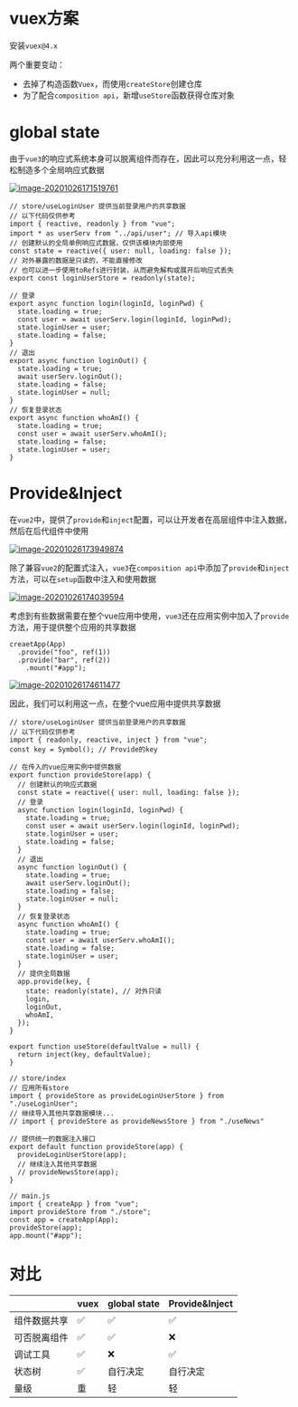 # vuex方案

安装`vuex@4.x`

两个重要变动：

- 去掉了构造函数`Vuex`，而使用`createStore`创建仓库
- 为了配合`composition api`，新增`useStore`函数获得仓库对象

# global state

由于`vue3`的响应式系统本身可以脱离组件而存在，因此可以充分利用这一点，轻松制造多个全局响应式数据

[![image-20201026171519761](https://camo.githubusercontent.com/1ec49b2b2f07f03f77327b2b3382fff91d48ffc9f032789187af5ad7614ff078/687474703a2f2f6d6472732e7975616e6a696e2e746563682f696d672f32303230313032363137313531392e706e67)](https://camo.githubusercontent.com/1ec49b2b2f07f03f77327b2b3382fff91d48ffc9f032789187af5ad7614ff078/687474703a2f2f6d6472732e7975616e6a696e2e746563682f696d672f32303230313032363137313531392e706e67)

```
// store/useLoginUser 提供当前登录用户的共享数据
// 以下代码仅供参考
import { reactive, readonly } from "vue";
import * as userServ from "../api/user"; // 导入api模块
// 创建默认的全局单例响应式数据，仅供该模块内部使用
const state = reactive({ user: null, loading: false });
// 对外暴露的数据是只读的，不能直接修改
// 也可以进一步使用toRefs进行封装，从而避免解构或展开后响应式丢失
export const loginUserStore = readonly(state);

// 登录
export async function login(loginId, loginPwd) {
  state.loading = true;
  const user = await userServ.login(loginId, loginPwd);
  state.loginUser = user;
  state.loading = false;
}
// 退出
export async function loginOut() {
  state.loading = true;
  await userServ.loginOut();
  state.loading = false;
  state.loginUser = null;
}
// 恢复登录状态
export async function whoAmI() {
  state.loading = true;
  const user = await userServ.whoAmI();
  state.loading = false;
  state.loginUser = user;
}
```

# Provide&Inject

在`vue2`中，提供了`provide`和`inject`配置，可以让开发者在高层组件中注入数据，然后在后代组件中使用

[![image-20201026173949874](https://camo.githubusercontent.com/e40f3619ad36455b409c74068ee29801584e7dab0f96f40322f3f4b8030d0d52/687474703a2f2f6d6472732e7975616e6a696e2e746563682f696d672f32303230313032363137333934392e706e67)](https://camo.githubusercontent.com/e40f3619ad36455b409c74068ee29801584e7dab0f96f40322f3f4b8030d0d52/687474703a2f2f6d6472732e7975616e6a696e2e746563682f696d672f32303230313032363137333934392e706e67)

除了兼容`vue2`的配置式注入，`vue3`在`composition api`中添加了`provide`和`inject`方法，可以在`setup`函数中注入和使用数据

[![image-20201026174039594](https://camo.githubusercontent.com/aa092a872c541d03998533f57a3246e492e9c96664c018d98c4ea485a7b7f81d/687474703a2f2f6d6472732e7975616e6a696e2e746563682f696d672f32303230313032363137343033392e706e67)](https://camo.githubusercontent.com/aa092a872c541d03998533f57a3246e492e9c96664c018d98c4ea485a7b7f81d/687474703a2f2f6d6472732e7975616e6a696e2e746563682f696d672f32303230313032363137343033392e706e67)

考虑到有些数据需要在整个vue应用中使用，`vue3`还在应用实例中加入了`provide`方法，用于提供整个应用的共享数据

```
creaetApp(App)
  .provide("foo", ref(1))
  .provide("bar", ref(2))
	.mount("#app");
```

[![image-20201026174611477](https://camo.githubusercontent.com/03e730cea3e471d094f80a7c4a0242a15a2476220ea96aa8dca9cb8196cb1c8a/687474703a2f2f6d6472732e7975616e6a696e2e746563682f696d672f32303230313032363137343631312e706e67)](https://camo.githubusercontent.com/03e730cea3e471d094f80a7c4a0242a15a2476220ea96aa8dca9cb8196cb1c8a/687474703a2f2f6d6472732e7975616e6a696e2e746563682f696d672f32303230313032363137343631312e706e67)

因此，我们可以利用这一点，在整个vue应用中提供共享数据

```
// store/useLoginUser 提供当前登录用户的共享数据
// 以下代码仅供参考
import { readonly, reactive, inject } from "vue";
const key = Symbol(); // Provide的key

// 在传入的vue应用实例中提供数据
export function provideStore(app) {
  // 创建默认的响应式数据
  const state = reactive({ user: null, loading: false });
  // 登录
  async function login(loginId, loginPwd) {
    state.loading = true;
    const user = await userServ.login(loginId, loginPwd);
    state.loginUser = user;
    state.loading = false;
  }
  // 退出
  async function loginOut() {
    state.loading = true;
    await userServ.loginOut();
    state.loading = false;
    state.loginUser = null;
  }
  // 恢复登录状态
  async function whoAmI() {
    state.loading = true;
    const user = await userServ.whoAmI();
    state.loading = false;
    state.loginUser = user;
  }
  // 提供全局数据
  app.provide(key, {
    state: readonly(state), // 对外只读
    login,
    loginOut,
    whoAmI,
  });
}

export function useStore(defaultValue = null) {
  return inject(key, defaultValue);
}

// store/index
// 应用所有store
import { provideStore as provideLoginUserStore } from "./useLoginUser";
// 继续导入其他共享数据模块...
// import { provideStore as provideNewsStore } from "./useNews"

// 提供统一的数据注入接口
export default function provideStore(app) {
  provideLoginUserStore(app);
  // 继续注入其他共享数据
  // provideNewsStore(app);
}

// main.js
import { createApp } from "vue";
import provideStore from "./store";
const app = createApp(App);
provideStore(app);
app.mount("#app");
```

# 对比

|              | vuex | global state | Provide&Inject |
| ------------ | ---- | ------------ | -------------- |
| 组件数据共享 | ✅    | ✅            | ✅              |
| 可否脱离组件 | ✅    | ✅            | ❌              |
| 调试工具     | ✅    | ❌            | ✅              |
| 状态树       | ✅    | 自行决定     | 自行决定       |
| 量级         | 重   | 轻           | 轻             |